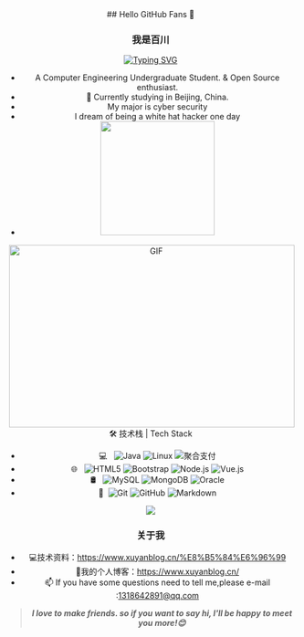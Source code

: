 <div align="center">
 ## Hello GitHub Fans 👋

### 我是百川
 
[![Typing SVG](https://readme-typing-svg.herokuapp.com?duration=1522&color=0CB4DC&center=%E7%9C%9F%E7%9A%84&vCenter=%E7%9C%9F%E7%9A%84&multiline=true&height=54&lines=%E4%BB%A3%E7%A0%81%E6%98%AF%E6%9C%89%E7%81%B5%E9%AD%82%E7%9A%84;%E5%86%99%E4%BB%A3%E7%A0%81%E7%9A%84%E4%BA%BA%E6%9B%B4%E6%98%AF%E6%9C%89%E8%B6%A3%E7%9A%84)](https://git.io/typing-svg)
- A Computer Engineering Undergraduate Student. & Open Source enthusiast.
- 🌱 Currently studying in Beijing, China.
- My major is cyber security
- I dream of being a white hat hacker one day
- <img height="200px" src="https://github-readme-stats.vercel.app/api?username=Xuyan-cmd&hide_title=true&hide_border=true&show_icons=trueline_height=21&text_color=000&icon_color=000&bg_color=0,ea6161,ffc64d,fffc4d,52fa5a&theme=github" />
 <img align="right" alt="GIF" src="https://github.com/abhisheknaiidu/abhisheknaiidu/blob/master/code.gif?raw=true" width="500" height="320" />
 🛠 技术栈 | Tech Stack

- 💻 &#160; ![Java](https://img.shields.io/badge/-Java-333333?style=flat&logo=Java&logoColor=007396)
![Linux](https://img.shields.io/badge/-Linux-333333?style=flat&logo=Linux&logoColor=FCC624)
![聚合支付](https://img.shields.io/badge/-聚合支付-333333?style=flat&logo=payoneer&logoColor=FF4800)
- 🌐 &#160; ![HTML5](https://img.shields.io/badge/-HTML5-333333?style=flat&logo=HTML5)
![Bootstrap](https://img.shields.io/badge/-Bootstrap-333333?style=flat&logo=bootstrap&logoColor=563D7C)
![Node.js](https://img.shields.io/badge/-Node.js-333333?style=flat&logo=node.js)
![Vue.js](https://img.shields.io/badge/-VueJS-333333?style=flat&logo=Vue.js)
- 🛢 &#160; ![MySQL](https://img.shields.io/badge/-MySQL-333333?style=flat&logo=mysql)
![MongoDB](https://img.shields.io/badge/-MongoDB-333333?style=flat&logo=mongodb)
![Oracle](https://img.shields.io/badge/-Oracle-333333?style=flat&logo=Oracle)
- 🔧 &#160;![Git](https://img.shields.io/badge/-Git-333333?style=flat&logo=git)
![GitHub](https://img.shields.io/badge/-GitHub-333333?style=flat&logo=github)
![Markdown](https://img.shields.io/badge/-Markdown-333333?style=flat&logo=markdown)

 <div align="center">
    <img src="https://activity-graph.herokuapp.com/graph?username=Xuyan-cmd&theme=minimal" />
</div>
 
### 关于我
- 💻技术资料：https://www.xuyanblog.cn/%E8%B5%84%E6%96%99
- 🌊我的个人博客：https://www.xuyanblog.cn/
- 📫 If you have some questions need to tell me,please e-mail :1318642891@qq.com

> ***I love to make friends. so if you want to say hi, I'll be happy to meet you more!😊***


